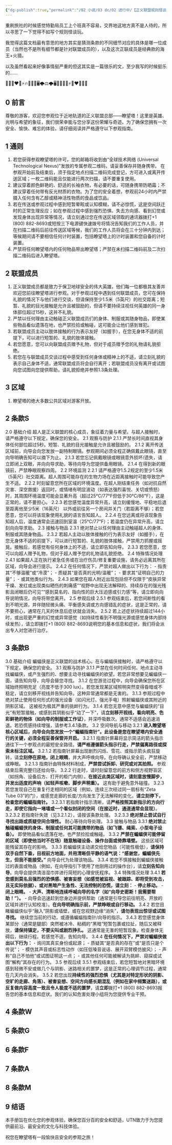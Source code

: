 ```yaml
---
{"dg-publish":true,"permalink":"/02 小说/03 dc/02 进行中/【正义联盟规则怪谈】瞭望塔游客须知/","tags":["创作/10_其他/乙女向/否","创作/02_衍生/dc","创作/03_类型/故事片段","创作/04_进度/进行中","创作/10_其他/NSFW/否"],"noteIcon":""}
---
```



重刷旅社的时候感觉特勤局员工上个班真不容易，交界地这地方真不是人待的，所以寻思了一下觉得不如写个规则怪谈玩。

我觉得这篇文档最有意思的地方其实是猜测条款的不同细节对应的具体是哪一位成员（当然也不是所有细节都是针对联盟成员的），以及这次正联成员是经典款的海王+火猎。

以及虽然看起来好像事情挺严重的但这其实是一篇很乐的文，至少我写的时候挺乐的……

🦸🏻🦇❤️🚦⚡️🔥🧜🏻‍♂️🖥️🌩️⚖️🌩️🖥️🧜🏻‍♂️🔥⚡️🚦❤️🦇🦸🏻

## 0 前言

尊敬的游客，欢迎您参观位于近地轨道的正义联盟总部——瞭望塔！这里是英雄、光明与希望的象征，我们很荣幸能与您分享这份荣耀与奇迹。为了确保您拥有一次安全、愉快、难忘的体验，请仔细阅读并严格遵守以下参观指南。

## 1 通则
1. 若您获得参观瞭望塔的许可，您的邮箱将收到由“全球技术网络 (Universal Technological Nexus)”发放的专属参观二维码，请妥善保存并随身携带。 在参观开始前及结束后，须于指定地点扫描二维码完成登记，方可进入或离开传送区域；一枚二维码能且仅能进行两次扫描，请不要重复使用。
2. 建议穿着颜色鲜艳的、舒适的长袖衣物，有必要的话，可随身携带防晒霜；不建议穿着任何带有反光材质的衣物。为了您的安全着想，参观前24小时内严禁摄入任何含有乙醇或精神活性物质的食品或饮品。
3. 若在传送或参观过程中感到短暂晕眩或认知模糊，请不必惊慌，这是空间跃迁时的正常生理反应；如在参观过程中感到​​强烈恐惧、失去方向感、看到幻觉或发现身体出现异常等​​情况，请立刻​通过您在传送区域领取的通讯器拨打+1 (800) 882-8693或短按三下电源键快速拨号将情况告知我们的工作人员，并在扫描二维码后前往传送区域等候，我们的工作人员将会在三十分钟内到达；等候期间请不要相信任何计时装置，包括瞭望塔上的计时装置和您自备的计时装置。
4. 严禁将任何瞭望塔内的任何物品带出瞭望塔；严禁在未扫描二维码前及二次扫描二维码后进入瞭望塔。
## 2 联盟成员
1. 正义联盟成员都是​​致力于保卫地球安全的伟大英雄，他们每一位都​​极其友善并欢迎您前往瞭望塔进行参观。对于参观过程中遇到任何联盟成员，您可在保持礼貌的情况下与他们进行交谈，但请​​保持至少1.5米（5英尺）的社交距离​​；短暂、礼貌的目光接触是允许且被鼓励的，但请不要持续注视任何英雄的同一身体部位超过15秒，这并不礼貌。
2. 严禁以任何理由主动触碰正义联盟成员们的身体、制服或其随身物品，即使某些物品看似遗落在地，也严禁捡拾或触碰，这可能会让他们感到冒犯。
3. 若联盟成员主动以肢体接触的行为表示友好（如握手），在您无身体不适的前提下，可以进行短暂的、礼貌的肢体接触。
4. 若您愿意，您可以向联盟成员赠予礼物，但对于成员赠予您的礼物请礼貌拒绝。
5. 若您在与联盟成员交谈过程中感受到任何身体或精神上的不适，请立刻礼貌的表示自己身体不适，通常联盟成员将会自行离开；若联盟成员没有离开或试图向您试图向您提供帮助，请礼貌拒绝并参照1.3条处理。

## 3 区域
1. 瞭望塔的绝大多数公共区域对游客开放。

## 2 条款S
2.0 基础介绍
	超人是正义联盟的核心成员，象征着力量与希望。与超人接触时，请严格遵守以下规定，确保您的安全。
2.1 观察与防护
	2.1.1 严禁长时间直视其身体任何部位超过5秒。短暂、礼貌的目光接触是允许且被鼓励的。
	2.1.2 离开传送区域前，向导会向您发放一副特制眼镜。参观期间必须全程正确佩戴此眼镜，直至向导明确告知可以摘下为止。
	2.1.3 若您忘记佩戴眼镜或眼镜意外损坏/遗失，请立即闭上双眼，并向向导求助，等待向导为您提供备用眼镜。
	2.1.4 在得到新的眼镜前，严禁睁眼观察四周。
2.2 环境监测
	2.2.1 请严格遵守1.5.2规定的至少1.5米（5英尺）社交距离。超人周围可能存在的生物力场在近距离接触时可能导致您产生不适。
	2.2.2 时刻留意您所在区域的环境温度。在超人刚结束任务（如对抗自然灾害、深空救援）返回时，或情绪有明显波动（如表达强烈喜悦、关切或愤怒）时，其周围环境温度可能会显著升高（超过25°C/77°F但低于30℃/86℉），这是正常的，请不要担心。
	2.2.3 若您感觉温度异常升高，请立刻缓慢地、平稳地后退至距离他至少5米（16英尺） 以外或前往另一个房间并关门（若距离不够）；若您愿意，您可以将该现象使用礼貌的语言告知超人。
	2.2.4 在您远离或将该现象告知超人后，温度通常会迅速回到室温（25℃/77℉）；若温度仍在异常升高，请立刻向向导求助。
2.3 接触与物品
	2.3.1 绝对禁止以任何理由主动触碰超人的身体、制服或其随身物品。
	2.3.2 若超人主动以肢体接触的行为表示友好（如握手），在您无身体不适的前提下，可以进行短暂的、礼貌的肢体接触，严禁用力抓握或摇晃。接触后，若感觉有任何身体上的不适，请立即告知向导。
	2.3.3 若您愿意，您可以向超人赠予礼物，但对于超人赠予您的礼物请礼貌拒绝。
2.4 特殊情况处理
	2.4.1 如果超人正在执行紧急任务或在治疗伤员/修复重要设施，请务必远离其所在区域，向导会进行提示。
	2.4.2 在任何情况下，严禁对超人做出以下行为：
	    - 指责其“不够温暖”或“冷漠”；
	    - 质疑其“是否真的光明/温暖”；
	    - 要求其“证明自己的力量”；
	    - 或其他类似行为。
	2.4.3 如果您在超人附近出现包括但不仅限于“皮肤异常干燥、发红或出现类似晒伤的刺痛感”“视野中出现无法解释的、持续存在的强光残影且闭眼后仍可见”“感到莫名的、指向性的巨大压迫感或引力感”等，请立即向向导说明情况，向导将带您离开。
2.5 参观后续
	2.5.1 参观结束后，若您间断性的看到不明光源，并伴随轻微头痛、平衡感失调或方向感错乱的症状，这是正常的，请不要担心，通常在几天的休息后症状就会消失。
	2.5.2 若上述症状持续超过144小时，或出现更严重的幻觉或异常感觉（如持续性看到不明强光源或感觉身体内部持续发热），请立即拨打+1 (800) 882-8693说明您的基本信息和症状，我们将会派出专人对您进行治疗。

## 3 条款B
3.0 基础介绍
	蝙蝠侠是正义联盟的战术核心。在与蝙蝠侠接触时，请严格遵守以下规定，确保您的安全。
3.1 观察与防护
    3.1.1 严禁在任何时间任何、地点主动寻找蝙蝠侠，或产生强烈的、想要主动寻找蝙蝠侠的欲望。若您非常想要见蝙蝠侠一面，请告知向导，向导会替您寻找。
    3.1.2 在您游览过程中，向导会确保您所在区域始终照明充足（亮度不低于300 lux）。若您发现某区域照明突然变得昏暗或不稳定，请立刻移开视线并告知向导。这种异常通常都是无害的。
    3.1.3 参观过程中绝对禁止使用任何形式的强光设备（如闪光灯、强光手电）照射蝙蝠侠或其附近的阴影区域。 这被视为极其严重的挑衅行为。
    3.1.4 若您无意中感觉与蝙蝠侠的“目光”有短暂接触，或感到其阴影似乎“动了一下”，请**立刻移开视线，看向明亮、色彩鲜艳的物体（如向导的制服或工作证）**，并深呼吸数次。通常不适感会迅速消退。若恐慌感持续增强，请参考3.4.1条款。
3.2 空间导航与移动
    3.2.1 **进入瞭望塔核心区域后，向导会向您发放一个“蝙蝠指南针”。此设备是您在瞭望塔内安全通行的关键，必须全程妥善保管并开启。**
        3.2.1.1 指南针屏幕将显示简洁的箭头指示通往下一个参观点的最短安全路径。**请严格遵循箭头指示行走，严禁偏离路径或探索未标注区域。**
        3.2.1.2 若指南针屏幕出现剧烈闪烁、雪花、或指示箭头疯狂旋转，请**立刻停在原地，闭上眼睛**，并大声呼唤向导。在向导确认安全前，严禁移动或睁眼。
        3.2.1.3 指南针由特殊材料制成，**严禁尝试拆卸、研究或对其拍照。** 参观结束后需完整归还给向导。
    3.2.2 行走时，请时刻留意您的前方和侧方视野盲区（如拐角、设备后方、打开的柜门内侧）。**在接近此类区域时，请刻意放慢脚步，并发出适度的声响（如轻声咳嗽、脚步声稍重）。** 这有助于避免意外碰撞。
    3.2.3 若您发现自己在重复行走相同的区域（例如，连续三次经过同一扇标有“Zeta Tube 03”的门），或感觉走廊的长度/方向发生了无法解释的变化，**请立刻停下，检查您的蝙蝠指南针。**
        3.2.3.1 若指南针指示清晰，请**严格按照其新指示的方向行走，即使它指向一堵墙或一个看似封闭的空间（在接近时，通道通常会显现）**。
        3.2.3.2 若指南针失效（见3.2.1.2），请按该条款处理。
        3.2.3.3 **绝对禁止尝试自行寻找出路或质疑空间合理性。** 耐心等待向导处理。
3.3 接触与物品
    3.3.1 **绝对禁止触碰蝙蝠侠的身体、制服或任何其可能携带的物品（如飞镖、绳索、小型电子设备）。** 即使物品看似遗落在地，也严禁捡拾或触碰。
    3.3.2 **严禁在蝙蝠侠可能停留的区域（即使他当时不在场）随意触碰设备、操作台面或倚靠墙壁。** 这些区域可能残留其存在的影响。
    3.3.3 若蝙蝠侠主动递交给您物品（可能性极低），**请保持双手自然下垂，目视前方地面，并用清晰但平静的语气说：“感谢您，蝙蝠侠先生，但我不能接受。”** 向导会代为处理该物品。
    3.3.4 若您不慎接触到蝙蝠侠接触过的表面或物品（例如，在向导指引下使用了他刚用过的操作台），请**立刻告知向导**。向导会提供清洁湿巾并进行简短的心理安抚程序。
3.4 特殊情况处理
    3.4.1 **若您感到莫名且强烈的恐惧感、被害妄想（如感觉被监视、被跟踪、即将受到攻击，且无实际依据）、或对黑暗产生急性、无法控制的恐慌，请立刻：**
        - **停止移动。**
        - **闭上眼睛。**
        - **大声、清晰地连续呼喊向导的名字（如“向导史密斯！我需要帮助！”）。**
        - 向导会迅速赶到您身边并提供帮助（通常是引导您前往明亮、开放的区域并进行认知校准）。**在向导明确指示前，严禁睁眼或自行移动。**
    3.4.2 若您目睹蝙蝠侠似乎“融入”阴影或墙壁，或在您视野边缘“消失”，**请勿表现出惊讶或试图寻找。** 继续您当前的行动，或遵循蝙蝠指南针/向导的指示。
    3.4.3 若您感觉身体某部分（通常是腿部）突然被冰冷、粘稠的“黑暗”短暂包裹或拉扯，随后又被释放，**请保持镇定，不要尖叫或剧烈挣扎。** 这通常是无害的短暂现象。检查身体无碍后，继续行程。若感觉不适，告知向导。
    3.4.4 **在任何情况下，严禁对蝙蝠侠做出以下行为：**
        - 询问其真实身份或起源；
        - 质疑其“是否真的存在”或“是否只是个传说”；
        - 模仿其声音或标志性动作（如压低嗓音说话、展开双臂模仿披风）；
        - 声称“自己不怕他”或试图证明这一点；
        - 或其他任何可能被解读为挑衅、窥探或试图“解构”其存在的行为。
3.5 参观后续
    3.5.1 参观结束后，若您短暂地对黑暗环境感到轻微不安或做几个与阴影、迷路相关的噩梦，这是正常的心理调节过程，通常在几天内会消失。
    3.5.2 若您出现**持续性的强烈恐惧（尤其是对特定形状的阴影、空旷的走廊、角落）、被害妄想、空间方向感长期混乱（例如在家中频繁迷路），或反复做内容高度一致且令人极度不适的噩梦**，请**立即**拨打+1 (800) 882-8693报告您的基本信息和症状。我们的认知危害处理小组将为您提供专业干预。

## 4 条款W

## 5 条款G

## 6 条款F

## 7 条款A

## 8 条款M

## 9 结语

本手册旨在​​优化您的参观体验​​，确保您​​百分百的安全和舒适，UTN致力于为您提供最前沿、最安全的文化与科技体验。

祝您在瞭望塔有一段​​愉快且安全的​​参观之旅！